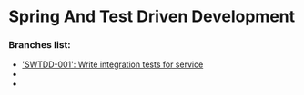 # Spring And Test Driven Development

### Branches list:

* ['SWTDD-001': Write integration tests for service](https://github.com/meirlustig1983/spring-and-test-driven-development/pull/1)
* 
* 
